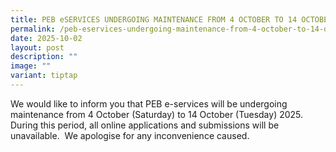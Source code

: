 ```yaml
---
title: PEB eSERVICES UNDERGOING MAINTENANCE FROM 4 OCTOBER TO 14 OCTOBER 2025
permalink: /peb-eservices-undergoing-maintenance-from-4-october-to-14-october-2025/
date: 2025-10-02
layout: post
description: ""
image: ""
variant: tiptap
---
```

<p>We would like to inform you that PEB e-services will be undergoing maintenance
from 4 October (Saturday) to 14 October (Tuesday) 2025. During this period,
all online applications and submissions will be unavailable.&nbsp; We apologise
for any inconvenience caused.</p>